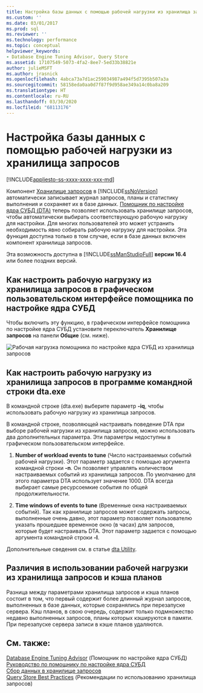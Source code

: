 ```yaml
---
title: Настройка базы данных с помощью рабочей нагрузки из хранилища запросов | Документация Майкрософт
ms.custom: ''
ms.date: 03/01/2017
ms.prod: sql
ms.reviewer: ''
ms.technology: performance
ms.topic: conceptual
helpviewer_keywords:
- Database Engine Tuning Advisor, Query Store
ms.assetid: 17107549-5073-4fa2-8ee7-5ed33b38821e
author: julieMSFT
ms.author: jrasnick
ms.openlocfilehash: 4abca73a7d1ac259034987a494f5d7395b507a3a
ms.sourcegitcommit: 58158eda0aa0d7f87f9d958ae349a14c0ba8a209
ms.translationtype: HT
ms.contentlocale: ru-RU
ms.lasthandoff: 03/30/2020
ms.locfileid: "68113176"
---
```

# <a name="tuning-database-using-workload-from-query-store"></a>Настройка базы данных с помощью рабочей нагрузки из хранилища запросов
[!INCLUDE[appliesto-ss-xxxx-xxxx-xxx-md](../../includes/appliesto-ss-xxxx-xxxx-xxx-md.md)]


Компонент [Хранилище запросов](../../relational-databases/performance/how-query-store-collects-data.md) в [!INCLUDE[ssNoVersion](../../includes/ssnoversion-md.md)] автоматически записывает журнал запросов, планы и статистику выполнения и сохраняет их в базе данных. [Помощник по настройке ядра СУБД (DTA)](../../relational-databases/performance/database-engine-tuning-advisor.md) теперь позволяет использовать хранилище запросов, чтобы автоматически выбирать соответствующую рабочую нагрузку для настройки. Для многих пользователей это может устранить необходимость явно собирать рабочую нагрузку для настройки. Эта функция доступна только в том случае, если в базе данных включен компонент хранилища запросов. 
  
Эта возможность доступна в [!INCLUDE[ssManStudioFull](../../includes/ssmanstudiofull-md.md)] **версии 16.4** или более поздних версий. 
  
## <a name="how-to-tune-a-workload-from-query-store-in-database-engine-tuning-advisor-gui"></a>Как настроить рабочую нагрузку из хранилища запросов в графическом пользовательском интерфейсе помощника по настройке ядра СУБД
Чтобы включить эту функцию, в графическом интерфейсе помощника по настройке ядра СУБД установите переключатель **Хранилище запросов** на панели **Общие** (см. ниже).

![Рабочая нагрузка помощника по настройке ядра СУБД из хранилища запросов](../../relational-databases/performance/media/dta-workload-from-query-store.gif)
 
## <a name="how-to-tune-a-workload-from-query-store-in-dtaexe-command-line-utility"></a>Как настроить рабочую нагрузку из хранилища запросов в программе командной строки dta.exe
В командной строке (dta.exe) выберите параметр **-iq**, чтобы использовать рабочую нагрузку из хранилища запросов. 

В командной строке, позволяющей настраивать поведение DTA при выборе рабочей нагрузки из хранилища запросов, можно использовать два дополнительных параметра. Эти параметры недоступны в графическом пользовательском интерфейсе.
  1. **Number of workload events to tune** (Число настраиваемых событий рабочей нагрузки). Этот параметр задается с помощью аргумента командной строки **-n**. Он позволяет управлять количеством настраиваемых событий из хранилища запросов. По умолчанию для этого параметра DTA использует значение 1000. DTA всегда выбирает самые ресурсоемкие события по общей продолжительности. 
  
  2. **Time windows of events to tune** (Временные окна настраиваемых событий). Так как хранилище запросов может содержать запросы, выполненные очень давно, этот параметр позволяет пользователю указать прошедшее временное окно (в часах) для запросов, которые будет настраивать DTA. Этот параметр задается с помощью аргумента командной строки **-I**. 

Дополнительные сведения см. в статье [dta Utility](../../tools/dta/dta-utility.md).

## <a name="difference-between-using-workload-from-query-store-and-plan-cache"></a>Различия в использовании рабочей нагрузки из хранилища запросов и кэша планов 
Разница между параметрами хранилища запросов и кэша планов состоит в том, что первый содержит более длинный журнал запросов, выполненных в базе данных, которые сохранялись при перезапуске сервера. Кэш планов, в свою очередь, содержит только подмножество недавно выполненных запросов, планы которых кэшируются в памяти. При перезапуске сервера записи в кэше планов удаляются.

## <a name="see-also"></a>См. также:  
[Database Engine Tuning Advisor](../../relational-databases/performance/database-engine-tuning-advisor.md)    (Помощник по настройке ядра СУБД)  
[Руководство по помощнику по настройке ядра СУБД](../../tools/dta/tutorial-database-engine-tuning-advisor.md)        
[Сбор данных в хранилище запросов](../../relational-databases/performance/how-query-store-collects-data.md)     
[Query Store Best Practices](../../relational-databases/performance/best-practice-with-the-query-store.md) (Рекомендации по использованию хранилища запросов)
